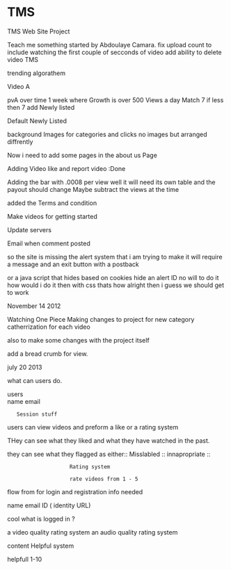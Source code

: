 TMS
===
TMS Web Site Project 

Teach me something started by Abdoulaye Camara. 
fix upload count to include watching the first couple of secconds of video 
add ability to delete video
TMS

trending algorathem 

Video A

pvA over time 1 week where Growth is over 500 Views a day 
Match 7 
if less then 7
add Newly listed  

Default 
Newly Listed 




background Images for categories and clicks  no images but arranged diffrently 

Now i need to add some pages in the about us Page

 
 Adding Video like and report video  :Done 
 
 Adding the bar with .0008 per view 
 	well it will need its own table 
 		and the payout should change 
 		Maybe subtract the views at the time 
 		
 
 added the Terms and condition
   
 
 Make videos for getting started 
 
 Update servers 
 
 Email when comment posted 
 
 
so the site is missing the alert system that i am trying to make 
it will require a message and an exit button with a postback 

or a java script that hides based on cookies hide an alert ID 
no will to do it 
how would i do it then 
with css thats how
alright then i guess we should get to work

November 14 2012

Watching One Piece
Making changes to project for new category catherrization for each video 
 
also to make some changes with the project itself   

add a bread crumb for view.


july 20 2013

what can users do. 

users  
	   name 
	   email
	   
	   Session stuff  

users can view videos and preform a like or a rating system 

THey can see what they liked and what they have watched in the past.

they can see what they flagged as either:: Misslabled 
										:: innapropriate
										::
										
						Rating system 
						
						rate videos from 1 - 5 
						
flow from for login and registration 
info needed 

name 
email 
ID ( identity URL)		

cool 
what is logged in ?
				
a video quality rating system
an audio quality rating system 

content Helpful system

helpfull 1-10  